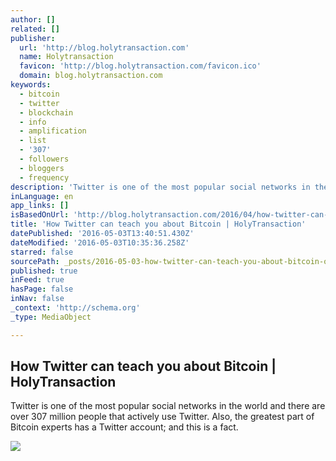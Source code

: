 ```yaml
---
author: []
related: []
publisher:
  url: 'http://blog.holytransaction.com'
  name: Holytransaction
  favicon: 'http://blog.holytransaction.com/favicon.ico'
  domain: blog.holytransaction.com
keywords:
  - bitcoin
  - twitter
  - blockchain
  - info
  - amplification
  - list
  - '307'
  - followers
  - bloggers
  - frequency
description: 'Twitter is one of the most popular social networks in the world and there are over 307 million people that actively use Twitter. Also, the greatest part of Bitcoin experts has a Twitter account; and this is a fact.'
inLanguage: en
app_links: []
isBasedOnUrl: 'http://blog.holytransaction.com/2016/04/how-twitter-can-teach-you-about-bitcoin.html'
title: 'How Twitter can teach you about Bitcoin | HolyTransaction'
datePublished: '2016-05-03T13:40:51.430Z'
dateModified: '2016-05-03T10:35:36.258Z'
starred: false
sourcePath: _posts/2016-05-03-how-twitter-can-teach-you-about-bitcoin-or-holytransaction.md
published: true
inFeed: true
hasPage: false
inNav: false
_context: 'http://schema.org'
_type: MediaObject

---
```

<article style=""><h1>How Twitter can teach you about Bitcoin | HolyTransaction</h1><p>Twitter is one of the most popular social networks in the world and there are over 307 million people that actively use Twitter. Also, the greatest part of Bitcoin experts has a Twitter account; and this is a fact.</p><img src="https://pbs.twimg.com/profile_images/653659005382848512/huqwGgw-_normal.jpg" /></article>